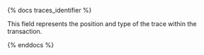 {% docs traces_identifier %}

This field represents the position and type of the trace within the transaction.

{% enddocs %}
